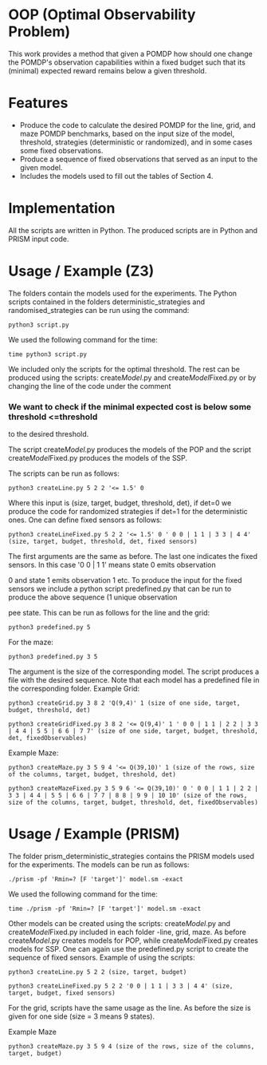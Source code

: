 # OOP (Optimal Observability Problem)

This work provides a method that given a POMDP how should one change the POMDP's observation capabilities within a fixed budget such that its (minimal) expected reward remains below a given threshold.

# Features
* Produce the code to calculate the desired POMDP for the line, grid, and maze POMDP benchmarks, based on the input size of the model, threshold, strategies (deterministic or randomized), and in some cases some fixed observations.
* Produce a sequence of fixed observations that served as an input to the given model.
* Includes the models used to fill out the tables of Section 4.

# Implementation
All the scripts are written in Python. The produced scripts are in Python and PRISM input code.

# Usage / Example (Z3)
The folders contain the models used for the experiments. The Python scripts contained in the folders deterministic_strategies and randomised_strategies can be run using the command: 

```
python3 script.py

```
We used the following command for the time: 

```
time python3 script.py

```
We included only the scripts for the optimal threshold. The rest can be produced using the scripts: create*Model*.py and create*Model*Fixed.py
or by changing the line of the code under the comment 

### We want to check if the minimal expected cost is below some threshold <=threshold

to the desired threshold.

The script create*Model*.py produces the models of the POP and the script create*Model*Fixed.py produces the models of the SSP.

The scripts can be run as follows:
```
python3 createLine.py 5 2 2 '<= 1.5' 0 

```
Where this input is (size, target, budget, threshold, det), if det=0 we produce the code for randomized strategies if det=1 for the deterministic ones. One can define fixed sensors as follows:

```
python3 createLineFixed.py 5 2 2 '<= 1.5' 0 ' 0 0 | 1 1 | 3 3 | 4 4' (size, target, budget, threshold, det, fixed sensors)

```

The first arguments are the same as before. The last one indicates the fixed sensors. In this case '0 0 | 1 1' means state 0 emits observation

0 and state 1 emits observation 1 etc. To produce the input for the fixed sensors we include a python script predefined.py that can be run to produce the above sequence (1 unique observation

pee state. This can be run as follows for the line and the grid: 

```
python3 predefined.py 5

```
For the maze:

```
python3 predefined.py 3 5

```

The argument is the size of the corresponding model. The script produces a file with the desired sequence. Note that each model has a predefined file in the corresponding folder. Example Grid:

```
python3 createGrid.py 3 8 2 'Q(9,4)' 1 (size of one side, target, budget, threshold, det)

```

```
python3 createGridFixed.py 3 8 2 '<= Q(9,4)' 1 ' 0 0 | 1 1 | 2 2 | 3 3 | 4 4 | 5 5 | 6 6 | 7 7' (size of one side, target, budget, threshold, det, fixedObservables)

```
Example Maze:

```
python3 createMaze.py 3 5 9 4 '<= Q(39,10)' 1 (size of the rows, size of the columns, target, budget, threshold, det)

```

```
python3 createMazeFixed.py 3 5 9 6 '<= Q(39,10)' 0 ' 0 0 | 1 1 | 2 2 | 3 3 | 4 4 | 5 5 | 6 6 | 7 7 | 8 8 | 9 9 | 10 10' (size of the rows, size of the columns, target, budget, threshold, det, fixedObservables)

```
# Usage / Example (PRISM)

The folder prism_deterministic_strategies contains the PRISM models used for the experiments. The models can be run as follows:

```
./prism -pf 'Rmin=? [F 'target']' model.sm -exact

```
We used the following command for the time: 

```
time ./prism -pf 'Rmin=? [F 'target']' model.sm -exact

```
Other models can be created using the scripts: create*Model*.py and create*Model*Fixed.py included in each folder -line, grid, maze. As before create*Model*.py creates models for POP, while create*Model*Fixed.py creates models for SSP. One can again use the predefined.py script to create the sequence of fixed sensors. Example of using the scripts:

```
python3 createLine.py 5 2 2 (size, target, budget)

```

```
python3 createLineFixed.py 5 2 2 '0 0 | 1 1 | 3 3 | 4 4' (size, target, budget, fixed sensors)

```
For the grid, scripts have the same usage as the line. As before the size is given for one side (size = 3 means 9 states).

Example Maze

```
python3 createMaze.py 3 5 9 4 (size of the rows, size of the columns, target, budget)

```



